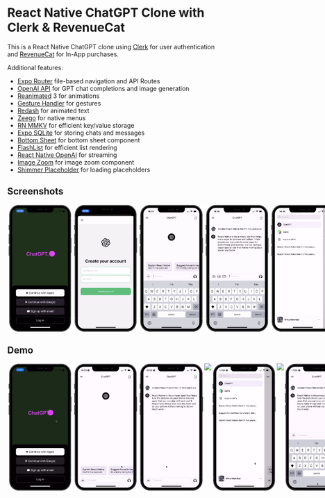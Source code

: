 # React Native ChatGPT Clone with Clerk & RevenueCat

This is a React Native ChatGPT clone using [Clerk](https://go.clerk.com/wvMHe8T ) for user authentication and [RevenueCat](https://www.revenuecat.com/docs/getting-started/installation/reactnative?utm_medium=sponsored&utm_source=youtube&utm_campaign=SimonGrimm) for In-App purchases.

Additional features:

- [Expo Router](https://docs.expo.dev/routing/introduction/) file-based navigation and API Routes
- [OpenAI API](https://platform.openai.com/) for GPT chat completions and image generation
- [Reanimated](https://docs.swmansion.com/react-native-reanimated/) 3 for animations
- [Gesture Handler](https://docs.swmansion.com/react-native-gesture-handler/) for gestures
- [Redash](https://github.com/wcandillon/react-native-redash) for animated text
- [Zeego](https://zeego.dev/start) for native menus
- [RN MMKV](https://github.com/mrousavy/react-native-mmkv) for efficient key/value storage
- [Expo SQLite](https://docs.expo.dev/versions/latest/sdk/sqlite-next/) for storing chats and messages
- [Bottom Sheet](https://ui.gorhom.dev/components/bottom-sheet/) for bottom sheet component
- [FlashList](https://shopify.github.io/flash-list/) for efficient list rendering
- [React Native OpenAI](https://github.com/candlefinance/react-native-openai) for streaming
- [Image Zoom](https://github.com/likashefqet/react-native-image-zoom) for image zoom component
- [Shimmer Placeholder](https://github.com/tomzaku/react-native-shimmer-placeholder) for loading placeholders

## Screenshots

<div style="display: flex; flex-direction: 'row';">
<img src="./screenshots/1.png" width=30%>
<img src="./screenshots/2.png" width=30%>
<img src="./screenshots/3.png" width=30%>
<img src="./screenshots/4.png" width=30%>
<img src="./screenshots/5.png" width=30%>
<img src="./screenshots/6.png" width=30%>
<img src="./screenshots/7.png" width=30%>
<img src="./screenshots/8.png" width=30%>
<img src="./screenshots/9.png" width=30%>
<img src="./screenshots/10.png" width=30%>
<img src="./screenshots/11.png" width=30%>
<img src="./screenshots/12.png" width=30%>
<img src="./screenshots/13.png" width=30%>
<img src="./screenshots/14.png" width=30%>
</div>

## Demo

<div style="display: flex; flex-direction: 'row';">
<img src="./screenshots/intro.gif" width=30%>
<img src="./screenshots/chat.gif" width=30%>
<img src="./screenshots/context.gif" width=30%>
<img src="./screenshots/sqlite.gif" width=30%>
<img src="./screenshots/purchase.gif" width=30%>
<img src="./screenshots/explore.gif" width=30%>

<img src="./screenshots/dalle.gif" width=30%>
<img src="./screenshots/imagecontext.gif" width=30%>
<img src="./screenshots/imagezoom.gif" width=30%>


</div>
